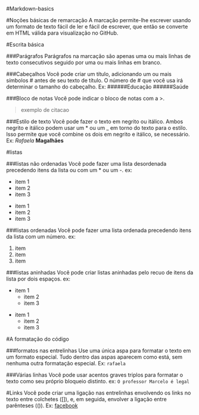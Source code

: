 
#Markdown-basics

#Noções básicas de remarcação
A marcação permite-lhe escrever usando um formato de texto fácil de ler e fácil de escrever, que então se converte em HTML válida para visualização no GitHub.

#Escrita básica

###Parágrafos
Parágrafos na marcação são apenas uma ou mais linhas de texto consecutivos seguido por uma ou mais linhas em branco.

###Cabeçalhos
Você pode criar um título, adicionando um ou mais símbolos # antes de seu texto de título. O número de # que você usa irá determinar o tamanho do cabeçalho.
Ex: 
######Educação
######Saúde

###Bloco de notas
Você pode indicar o bloco de notas com a >.
>exemplo de citacao

###Estilo de texto 
Você pode fazer o texto em negrito ou itálico.
Ambos negrito e itálico podem usar um * ou um _ em torno do texto para o estilo. Isso permite que você combine os dois em negrito e itálico, se necessário.
Ex: *Rafaela* **Magalhães**

#listas

###listas não ordenadas
Você pode fazer uma lista desordenada precedendo itens da lista ou com um * ou um -.
ex: 

* item 1
* item 2
* item 3

- item 1
- item 2
- item 3

###listas ordenadas
Você pode fazer uma lista ordenada precedendo itens da lista com um número.
ex: 

1. item 
2. item
3. item 

###listas aninhadas
Você pode criar listas aninhadas pelo recuo de itens da lista por dois espaços.
ex: 

* item 1
   * item 2
   * item 3

- item 1
    - item 2
    - item 3

#A formatação do código

###formatos nas entrelinhas
Use uma única aspa para formatar o texto em um formato especial. Tudo dentro das aspas aparecem como está, sem nenhuma outra formatação especial.
Ex: 
`rafaela`

###Várias linhas
Você pode usar acentos graves triplos  para formatar o texto como seu próprio bloqueio distinto.
ex: 
```O professor Marcelo é legal```

#Links
Você pode criar uma ligação nas entrelinhas envolvendo os links no  texto entre colchetes ([]), e, em seguida, envolver a ligação entre parênteses (()).
Ex: [facebook](www.facebook.com)
